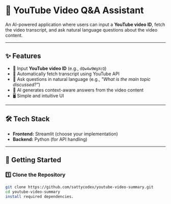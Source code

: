 # 🎥 YouTube Video Q&A Assistant

An AI-powered application where users can input a **YouTube video ID**, fetch the video transcript, and ask natural language questions about the video content.  

---

## ✨ Features
- 🔗 Input **YouTube video ID** (e.g., `dQw4w9WgXcQ`)  
- 📜 Automatically fetch transcript using YouTube API  
- 💬 Ask questions in natural language (e.g., *"What is the main topic discussed?"*)  
- 🤖 AI generates context-aware answers from the video content  
- 🖥️ Simple and intuitive UI  

---

## 🛠️ Tech Stack
- **Frontend:** Streamlit (choose your implementation)  
- **Backend:** Python (for API handling)  

---

## 🚀 Getting Started

### 1️⃣ Clone the Repository
```bash
git clone https://github.com/sattycodex/youtube-video-summary.git
cd youtube-video-summary
install required dependencies.
